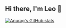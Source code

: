 ## Hi there, I'm Leo 👋

<!-- Github Stats Card -->
[![Anurag's GitHub stats](https://github-readme-stats.vercel.app/api?username=Paragatoslr)](https://github.com/anuraghazra/github-readme-stats)

